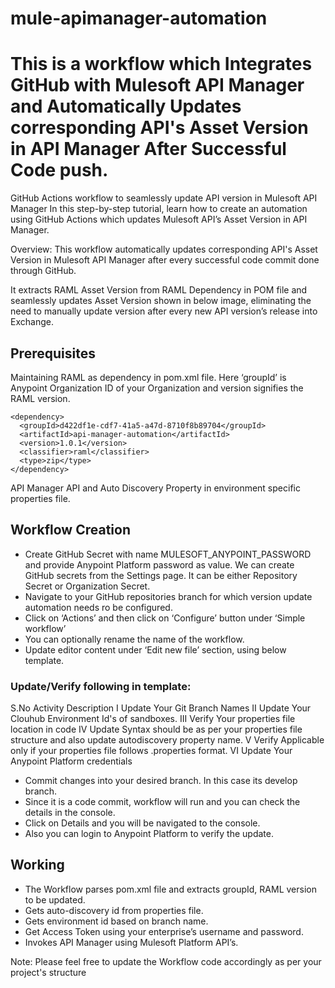 # mule-apimanager-automation
# This is a workflow which Integrates GitHub with Mulesoft API Manager and Automatically Updates corresponding API's Asset Version in API Manager After Successful Code push.
GitHub Actions workflow to seamlessly update API version in Mulesoft API Manager
In this step-by-step tutorial, learn how to create an automation using GitHub Actions which updates Mulesoft API’s Asset Version in API Manager.



Overview: This workflow automatically updates corresponding API's Asset Version in Mulesoft API Manager after every successful code commit done through GitHub. 

It extracts RAML Asset Version from RAML Dependency in POM file and seamlessly updates Asset Version shown in below image, eliminating the need to manually update version after every new API version’s release into Exchange.



## Prerequisites
Maintaining RAML as dependency in pom.xml file. Here ‘groupId’ is Anypoint Organization ID of your Organization and version signifies the RAML version.

    <dependency>
      <groupId>d422df1e-cdf7-41a5-a47d-8710f8b89704</groupId>
      <artifactId>api-manager-automation</artifactId>
      <version>1.0.1</version>
      <classifier>raml</classifier>
      <type>zip</type>
    </dependency>

API Manager API and Auto Discovery Property in environment specific properties file.

## Workflow Creation

- Create GitHub Secret with name MULESOFT_ANYPOINT_PASSWORD and provide Anypoint Platform password as value. We can create GitHub secrets from the Settings page. It can be either Repository Secret or Organization Secret.
- Navigate to your GitHub repositories branch for which version update automation needs ro be configured.
- Click on ‘Actions’ and then click on ‘Configure’ button under ‘Simple workflow’
- You can optionally rename the name of the workflow.
- Update editor content under ‘Edit new file’ section, using below template.

### Update/Verify following in template:

S.No
Activity
Description
I
Update
Your Git Branch Names
II
Update
Your Clouhub Environment Id's of sandboxes.
III
Verify
Your properties file location in code
IV
Update
Syntax should be as per your properties file structure and also update autodiscovery property name.
V
Verify
Applicable only if your properties file follows .properties format.
VI
Update
Your Anypoint Platform credentials



- Commit changes into your desired branch. In this case its develop branch.
- Since it is a code commit, workflow will run and you can check the details in the console.
- Click on Details and you will be navigated to the console.
- Also you can login to Anypoint Platform to verify the update.

## Working

- The Workflow parses pom.xml file and extracts groupId, RAML version to be updated.
- Gets auto-discovery id from properties file.
- Gets environment id based on branch name.
- Get Access Token using your enterprise’s username and password.
- Invokes API Manager using Mulesoft Platform API’s.

Note: Please feel free to update the Workflow code accordingly as per your project's structure
